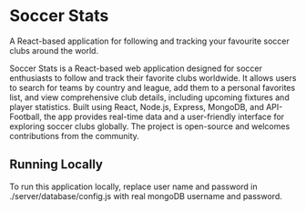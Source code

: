 # Soccer Stats

A React-based application for following and tracking your favourite soccer clubs around the world.

Soccer Stats is a React-based web application designed for soccer enthusiasts to follow and track their favorite clubs worldwide. It allows users to search for teams by country and league, add them to a personal favorites list, and view comprehensive club details, including upcoming fixtures and player statistics. Built using React, Node.js, Express, MongoDB, and API-Football, the app provides real-time data and a user-friendly interface for exploring soccer clubs globally. The project is open-source and welcomes contributions from the community.

## Running Locally

To run this application locally, replace user name and password in ./server/database/config.js with real mongoDB username and password.
